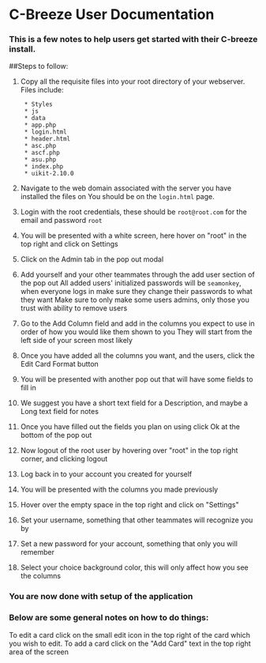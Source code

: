 # C-Breeze User Documentation

### This is a few notes to help users get started with their C-breeze install.

##Steps to follow:

1. Copy all the requisite files into your root directory of your webserver.
    Files include: 
    
        * Styles
        * js
        * data
        * app.php
        * login.html
        * header.html
        * asc.php
        * ascf.php
        * asu.php
        * index.php
        * uikit-2.10.0
    
2. Navigate to the web domain associated with the server you have installed the files on
    You should be on the `login.html` page.
3. Login with the root credentials, these should be `root@root.com` for the email and password `root`
4. You will be presented with a white screen, here hover on "root" in the top right and click on Settings
5. Click on the Admin tab in the pop out modal
6. Add yourself and your other teammates through the add user section of the pop out
    All added users' initialized passwords will be `seamonkey`, when everyone logs in make sure they change their passwords to what they want
    Make sure to only make some users admins, only those you trust with ability to remove users
7. Go to the Add Column field and add in the columns you expect to use in order of how you would like them shown to you
    They will start from the left side of your screen most likely
8. Once you have added all the columns you want, and the users, click the Edit Card Format button
9. You will be presented with another pop out that will have some fields to fill in
10. We suggest you have a short text field for a Description, and maybe a Long text field for notes
11. Once you have filled out the fields you plan on using click Ok at the bottom of the pop out
12. Now logout of the root user by hovering over "root" in the top right corner, and clicking logout
13. Log back in to your account you created for yourself
14. You will be presented with the columns you made previously
15. Hover over the empty space in the top right and click on "Settings"
16. Set your username, something that other teammates will recognize you by
17. Set a new password for your account, something that only you will remember
18. Select your choice background color, this will only affect how you see the columns

### You are now done with setup of the application
### Below are some general notes on how to do things:
To edit a card click on the small edit icon in the top right of the card which you wish to edit.
To add a card click on the "Add Card" text in the top right area of the screen
